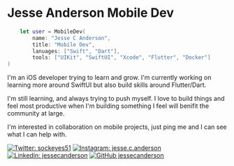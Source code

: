 # Jesse Anderson Mobile Dev

```Swift
    let user = MobileDev(
        name: "Jesse C Anderson",
        title: "Mobile Dev",
        lanuages: ["Swift", "Dart"],
        tools: ["UIKit", "SwiftUI", "Xcode", "Flutter", "Docker"]
)
```

I'm an iOS developer trying to learn and grow. I'm currently working on learning more around SwiftUI but also build skills around Flutter/Dart.

I'm still learning, and always trying to push myself. I love to build things and feel most productive when I'm building something I feel will benifit the community at large.

I'm interested in collaboration on mobile projects, just ping me and I can see what I can help with.

[![Twitter: sockeyes51](https://img.shields.io/twitter/follow/sockeyes51?label=sockeyes51&style=social)](https://twitter.com/sockeyes51)
[![Instagram: jesse.c.anderson](https://img.shields.io/badge/jesse.c.anderson-lightgrey?style=flat-square&logo=Instagram&link=https://www.instagram.com/jesse.c.anderson/)](https://www.instagram.com/jesse.c.anderson/)
[![Linkedin: jessecanderson](https://img.shields.io/badge/-jessecanderson-blue?style=flat-square&logo=Linkedin&logoColor=white&link=https://www.linkedin.com/in/jessecanderson/)](https://www.linkedin.com/in/jessecanderson/)
[![GitHub jessecanderson](https://img.shields.io/github/followers/jessecanderson?label=follow&style=social)](https://github.com/jessecanderson)
<!--
**jessecanderson/jessecanderson** is a ✨ _special_ ✨ repository because its `README.md` (this file) appears on your GitHub profile.

Here are some ideas to get you started:

- 🔭 I’m currently working on ...
- 🌱 I’m currently learning ...
- 👯 I’m looking to collaborate on ...
- 🤔 I’m looking for help with ...
- 💬 Ask me about ...
- 📫 How to reach me: ...
- 😄 Pronouns: ...
- ⚡ Fun fact: ...
-->
